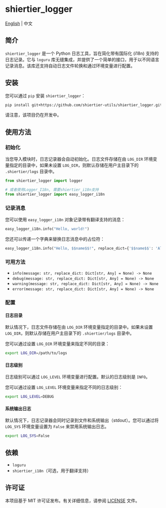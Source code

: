 # shiertier_logger

[English](https://github.com/shiertier-utils/shiertier_logger/blob/main/README.md) | 中文

## 简介

`shiertier_logger` 是一个 Python 日志工具，旨在简化带有国际化 (i18n) 支持的日志记录。它与 `loguru` 库无缝集成，并提供了一个简单的接口，用于以不同语言记录消息。该库还支持自动日志文件轮换和通过环境变量进行配置。

## 安装

您可以通过 `pip` 安装 `shiertier_logger`：

```bash
pip install git+https://github.com/shiertier-utils/shiertier_logger.git
```

请注意，该项目仍在开发中。

## 使用方法

### 初始化

当您导入模块时，日志记录器会自动初始化。日志文件存储在由 `LOG_DIR` 环境变量指定的目录中，如果未设置 `LOG_DIR`，则默认存储在用户主目录下的 `.shiertier/logs` 目录中。

```python
from shiertier_logger import logger

# 或者使用Logger_I18n, 需要shiertier_i18n支持
from shiertier_logger import easy_logger_i18n
```

### 记录消息

您可以使用 `easy_logger_i18n` 对象记录带有翻译支持的消息：

```python
easy_logger_i18n.info("Hello, world!")
```

您还可以传递一个字典来替换日志消息中的占位符：

```python
easy_logger_i18n.info("Hello, $$name$$!", replace_dict={'$$name$$': 'Alice'})
```

### 可用方法

- `info(message: str, replace_dict: Dict[str, Any] = None) -> None`
- `debug(message: str, replace_dict: Dict[str, Any] = None) -> None`
- `warning(message: str, replace_dict: Dict[str, Any] = None) -> None`
- `error(message: str, replace_dict: Dict[str, Any] = None) -> None`

### 配置

#### 日志目录

默认情况下，日志文件存储在由 `LOG_DIR` 环境变量指定的目录中。如果未设置 `LOG_DIR`，则默认存储在用户主目录下的 `.shiertier/logs` 目录中。

您可以通过设置 `LOG_DIR` 环境变量来指定不同的目录：

```bash
export LOG_DIR=/path/to/logs
```

#### 日志级别

日志级别可以通过 `LOG_LEVEL` 环境变量进行配置。默认的日志级别是 `INFO`。

您可以通过设置 `LOG_LEVEL` 环境变量来指定不同的日志级别：

```bash
export LOG_LEVEL=DEBUG
```

#### 系统输出日志

默认情况下，日志记录器会同时记录到文件和系统输出（stdout）。您可以通过将 `LOG_SYS` 环境变量设置为 `False` 来禁用系统输出日志。

```bash
export LOG_SYS=False
```

## 依赖

- `loguru`
- `shiertier_i18n`（可选，用于翻译支持）

## 许可证

本项目基于 MIT 许可证发布。有关详细信息，请参阅 [LICENSE](LICENSE) 文件。